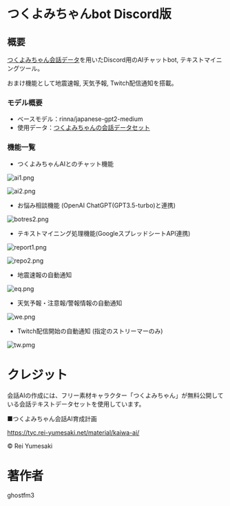 # つくよみちゃんbot Discord版
## 概要
[つくよみちゃん会話データ](https://tyc.rei-yumesaki.net/material/kaiwa-ai/)を用いたDiscord用のAIチャットbot, テキストマイニングツール。

おまけ機能として地震速報, 天気予報, Twitch配信通知を搭載。

### モデル概要
- ベースモデル：rinna/japanese-gpt2-medium
- 使用データ：[つくよみちゃんの会話データセット](https://tyc.rei-yumesaki.net/material/kaiwa-ai/)

### 機能一覧
- つくよみちゃんAIとのチャット機能

![ai1.png](./preview_img/ai1.png)

![ai2.png](./preview_img/ai2.png)

- お悩み相談機能 (OpenAI ChatGPT(GPT3.5-turbo)と連携)

![botres2.png](./preview_img/botres2.png)

- テキストマイニング処理機能(GoogleスプレッドシートAPI連携)

![report1.png](./preview_img/report1.png)

![repo2.png](./preview_img/repo2.png)

- 地震速報の自動通知

![eq.png](./preview_img/eq.png)

- 天気予報・注意報/警報情報の自動通知

![we.png](./preview_img/we.png)

- Twitch配信開始の自動通知 (指定のストリーマーのみ)

![tw.pmg](./preview_img/tw.png)

# クレジット
会話AIの作成には、フリー素材キャラクター「つくよみちゃん」が無料公開している会話テキストデータセットを使用しています。

■つくよみちゃん会話AI育成計画

https://tyc.rei-yumesaki.net/material/kaiwa-ai/

© Rei Yumesaki

# 著作者
ghostfm3
